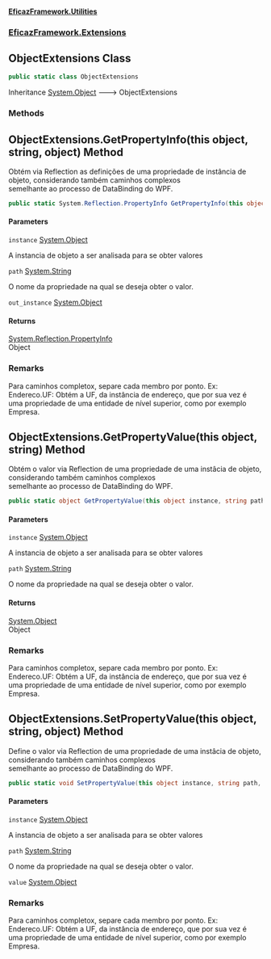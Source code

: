 #### [EficazFramework.Utilities](EficazFrameworkData.md 'EficazFramework Data')
### [EficazFramework.Extensions](EficazFrameworkData.md#EficazFramework.Extensions 'EficazFramework.Extensions')

## ObjectExtensions Class

```csharp
public static class ObjectExtensions
```

Inheritance [System.Object](https://docs.microsoft.com/en-us/dotnet/api/System.Object 'System.Object') &#129106; ObjectExtensions
### Methods

<a name='EficazFramework.Extensions.ObjectExtensions.GetPropertyInfo(thisobject,string,object)'></a>

## ObjectExtensions.GetPropertyInfo(this object, string, object) Method

Obtém via Reflection as definições de uma propriedade de instância de objeto, considerando também caminhos complexos  
semelhante ao processo de DataBinding do WPF.

```csharp
public static System.Reflection.PropertyInfo GetPropertyInfo(this object instance, string path, ref object out_instance=null);
```
#### Parameters

<a name='EficazFramework.Extensions.ObjectExtensions.GetPropertyInfo(thisobject,string,object).instance'></a>

`instance` [System.Object](https://docs.microsoft.com/en-us/dotnet/api/System.Object 'System.Object')

A instancia de objeto a ser analisada para se obter valores

<a name='EficazFramework.Extensions.ObjectExtensions.GetPropertyInfo(thisobject,string,object).path'></a>

`path` [System.String](https://docs.microsoft.com/en-us/dotnet/api/System.String 'System.String')

O nome da propriedade na qual se deseja obter o valor.

<a name='EficazFramework.Extensions.ObjectExtensions.GetPropertyInfo(thisobject,string,object).out_instance'></a>

`out_instance` [System.Object](https://docs.microsoft.com/en-us/dotnet/api/System.Object 'System.Object')

#### Returns
[System.Reflection.PropertyInfo](https://docs.microsoft.com/en-us/dotnet/api/System.Reflection.PropertyInfo 'System.Reflection.PropertyInfo')  
Object

### Remarks
Para caminhos completox, separe cada membro por ponto. Ex: Endereco.UF: Obtém a UF, da instância de endereço, que por sua vez é  
            uma propriedade de uma entidade de nível superior, como por exemplo Empresa.

<a name='EficazFramework.Extensions.ObjectExtensions.GetPropertyValue(thisobject,string)'></a>

## ObjectExtensions.GetPropertyValue(this object, string) Method

Obtém o valor via Reflection de uma propriedade de uma instâcia de objeto, considerando também caminhos complexos  
semelhante ao processo de DataBinding do WPF.

```csharp
public static object GetPropertyValue(this object instance, string path);
```
#### Parameters

<a name='EficazFramework.Extensions.ObjectExtensions.GetPropertyValue(thisobject,string).instance'></a>

`instance` [System.Object](https://docs.microsoft.com/en-us/dotnet/api/System.Object 'System.Object')

A instancia de objeto a ser analisada para se obter valores

<a name='EficazFramework.Extensions.ObjectExtensions.GetPropertyValue(thisobject,string).path'></a>

`path` [System.String](https://docs.microsoft.com/en-us/dotnet/api/System.String 'System.String')

O nome da propriedade na qual se deseja obter o valor.

#### Returns
[System.Object](https://docs.microsoft.com/en-us/dotnet/api/System.Object 'System.Object')  
Object

### Remarks
Para caminhos completox, separe cada membro por ponto. Ex: Endereco.UF: Obtém a UF, da instância de endereço, que por sua vez é  
            uma propriedade de uma entidade de nível superior, como por exemplo Empresa.

<a name='EficazFramework.Extensions.ObjectExtensions.SetPropertyValue(thisobject,string,object)'></a>

## ObjectExtensions.SetPropertyValue(this object, string, object) Method

Define o valor via Reflection de uma propriedade de uma instâcia de objeto, considerando também caminhos complexos  
semelhante ao processo de DataBinding do WPF.

```csharp
public static void SetPropertyValue(this object instance, string path, object value);
```
#### Parameters

<a name='EficazFramework.Extensions.ObjectExtensions.SetPropertyValue(thisobject,string,object).instance'></a>

`instance` [System.Object](https://docs.microsoft.com/en-us/dotnet/api/System.Object 'System.Object')

A instancia de objeto a ser analisada para se obter valores

<a name='EficazFramework.Extensions.ObjectExtensions.SetPropertyValue(thisobject,string,object).path'></a>

`path` [System.String](https://docs.microsoft.com/en-us/dotnet/api/System.String 'System.String')

O nome da propriedade na qual se deseja obter o valor.

<a name='EficazFramework.Extensions.ObjectExtensions.SetPropertyValue(thisobject,string,object).value'></a>

`value` [System.Object](https://docs.microsoft.com/en-us/dotnet/api/System.Object 'System.Object')

### Remarks
Para caminhos completox, separe cada membro por ponto. Ex: Endereco.UF: Obtém a UF, da instância de endereço, que por sua vez é  
            uma propriedade de uma entidade de nível superior, como por exemplo Empresa.